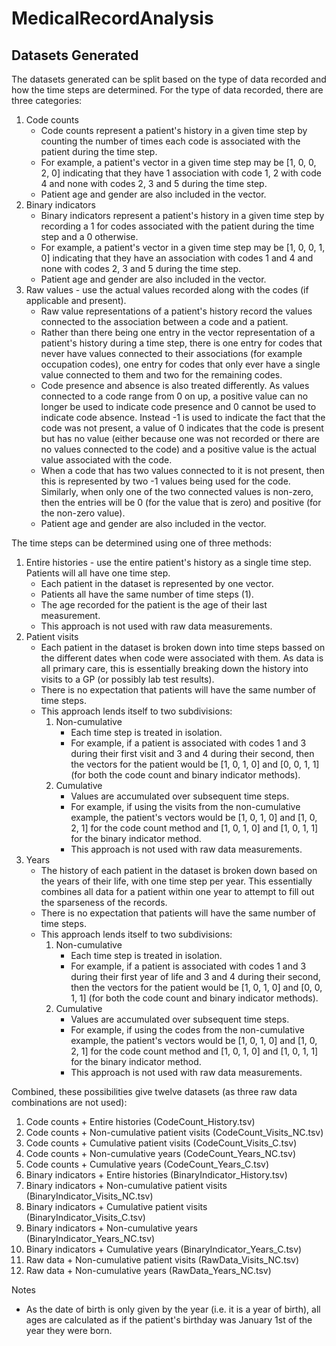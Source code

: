 # MedicalRecordAnalysis

## Datasets Generated

The datasets generated can be split based on the type of data recorded and how the time steps are determined.
For the type of data recorded, there are three categories:

1. Code counts
    - Code counts represent a patient's history in a given time step by counting the number of times each code is associated with the patient during the time step.
    - For example, a patient's vector in a given time step may be [1, 0, 0, 2, 0] indicating that they have 1 association with code 1, 2 with code 4 and none with codes 2, 3 and 5 during the time step.
    - Patient age and gender are also included in the vector.
2. Binary indicators
    - Binary indicators represent a patient's history in a given time step by recording a 1 for codes associated with the patient during the time step and a 0 otherwise.
    - For example, a patient's vector in a given time step may be [1, 0, 0, 1, 0] indicating that they have an association with codes 1 and 4 and none with codes 2, 3 and 5 during the time step.
    - Patient age and gender are also included in the vector.
3. Raw values - use the actual values recorded along with the codes (if applicable and present).
    - Raw value representations of a patient's history record the values connected to the association between a code and a patient.
    - Rather than there being one entry in the vector representation of a patient's history during a time step, there is one entry for codes that never have values connected to their associations (for example occupation codes), one entry for codes that only ever have a single value connected to them and two for the remaining codes.
    - Code presence and absence is also treated differently. As values connected to a code range from 0 on up, a positive value can no longer be used to indicate code presence and 0 cannot be used to indicate code absence. Instead -1 is used to indicate the fact that the code was not present, a value of 0 indicates that the code is present but has no value (either because one was not recorded or there are no values connected to the code) and a positive value is the actual value associated with the code.
    - When a code that has two values connected to it is not present, then this is represented by two -1 values being used for the code. Similarly, when only one of the two connected values is non-zero, then the entries will be 0 (for the value that is zero) and positive (for the non-zero value).
    - Patient age and gender are also included in the vector.

The time steps can be determined using one of three methods:

1. Entire histories - use the entire patient's history as a single time step. Patients will all have one time step.
    - Each patient in the dataset is represented by one vector.
    - Patients all have the same number of time steps (1).
    - The age recorded for the patient is the age of their last measurement.
    - This approach is not used with raw data measurements.
2. Patient visits
    - Each patient in the dataset is broken down into time steps bassed on the different dates when code were associated with them. As data is all primary care, this is essentially breaking down the history into visits to a GP (or possibly lab test results).
    - There is no expectation that patients will have the same number of time steps.
    - This approach lends itself to two subdivisions:
        1. Non-cumulative
            - Each time step is treated in isolation.
            - For example, if a patient is associated with codes 1 and 3 during their first visit and 3 and 4 during their second, then the vectors for the patient would be [1, 0, 1, 0] and [0, 0, 1, 1] (for both the code count and binary indicator methods).
        2. Cumulative
            - Values are accumulated over subsequent time steps.
            - For example, if using the visits from the non-cumulative example, the patient's vectors would be [1, 0, 1, 0] and [1, 0, 2, 1] for the code count method and [1, 0, 1, 0] and [1, 0, 1, 1] for the binary indicator method.
            - This approach is not used with raw data measurements.
3. Years
    - The history of each patient in the dataset is broken down based on the years of their life, with one time step per year. This essentially combines all data for a patient within one year to attempt to fill out the sparseness of the records.
    - There is no expectation that patients will have the same number of time steps.
    - This approach lends itself to two subdivisions:
        1. Non-cumulative
            - Each time step is treated in isolation.
            - For example, if a patient is associated with codes 1 and 3 during their first year of life and 3 and 4 during their second, then the vectors for the patient would be [1, 0, 1, 0] and [0, 0, 1, 1] (for both the code count and binary indicator methods).
        2. Cumulative
            - Values are accumulated over subsequent time steps.
            - For example, if using the codes from the non-cumulative example, the patient's vectors would be [1, 0, 1, 0] and [1, 0, 2, 1] for the code count method and [1, 0, 1, 0] and [1, 0, 1, 1] for the binary indicator method.
            - This approach is not used with raw data measurements.

Combined, these possibilities give twelve datasets (as three raw data combinations are not used):

1. Code counts + Entire histories (CodeCount_History.tsv)
2. Code counts + Non-cumulative patient visits (CodeCount_Visits_NC.tsv)
3. Code counts + Cumulative patient visits (CodeCount_Visits_C.tsv)
4. Code counts + Non-cumulative years (CodeCount_Years_NC.tsv)
5. Code counts + Cumulative years (CodeCount_Years_C.tsv)
6. Binary indicators + Entire histories (BinaryIndicator_History.tsv)
7. Binary indicators + Non-cumulative patient visits (BinaryIndicator_Visits_NC.tsv)
8. Binary indicators + Cumulative patient visits (BinaryIndicator_Visits_C.tsv)
9. Binary indicators + Non-cumulative years (BinaryIndicator_Years_NC.tsv)
10. Binary indicators + Cumulative years (BinaryIndicator_Years_C.tsv)
11. Raw data + Non-cumulative patient visits (RawData_Visits_NC.tsv)
12. Raw data + Non-cumulative years (RawData_Years_NC.tsv)


Notes

- As the date of birth is only given by the year (i.e. it is a year of birth), all ages are calculated as if the patient's birthday was January 1st of the year they were born.